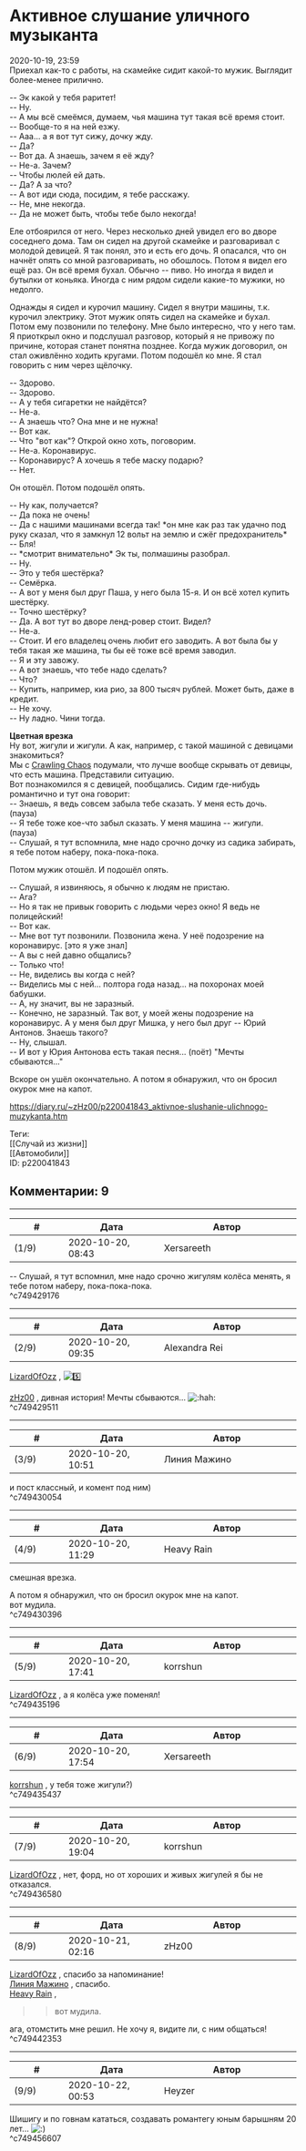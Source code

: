 Активное слушание уличного музыканта
====================================

  
2020-10-19, 23:59  
 Приехал как-то с работы, на скамейке сидит какой-то мужик. Выглядит более-менее прилично.   
   
 -- Эк какой у тебя раритет!   
 -- Ну.   
 -- А мы всё смеёмся, думаем, чья машина тут такая всё время стоит.   
 -- Вообще-то я на ней езжу.   
 -- Ааа... а я вот тут сижу, дочку жду.   
 -- Да?   
 -- Вот да. А знаешь, зачем я её жду?   
 -- Не-а. Зачем?   
 -- Чтобы люлей ей дать.   
 -- Да? А за что?   
 -- А вот иди сюда, посидим, я тебе расскажу.   
 -- Не, мне некогда.   
 -- Да не может быть, чтобы тебе было некогда!   
   
 Еле отбоярился от него. Через несколько дней увидел его во дворе соседнего дома. Там он сидел на другой скамейке и разговаривал с молодой девицей. Я так понял, это и есть его дочь. Я опасался, что он начнёт опять со мной разговаривать, но обошлось. Потом я видел его ещё раз. Он всё время бухал. Обычно -- пиво. Но иногда я видел и бутылки от коньяка. Иногда с ним рядом сидели какие-то мужики, но недолго.   
   
 Однажды я сидел и курочил машину. Сидел я внутри машины, т.к. курочил электрику. Этот мужик опять сидел на скамейке и бухал. Потом ему позвонили по телефону. Мне было интересно, что у него там. Я приоткрыл окно и подслушал разговор, который я не привожу по причине, которая станет понятна позднее. Когда мужик договорил, он стал оживлённо ходить кругами. Потом подошёл ко мне. Я стал говорить с ним через щёлочку.   
   
 -- Здорово.   
 -- Здорово.   
 -- А у тебя сигаретки не найдётся?   
 -- Не-а.   
 -- А знаешь что? Она мне и не нужна!   
 -- Вот как.   
 -- Что "вот как"? Открой окно хоть, поговорим.   
 -- Не-а. Коронавирус.   
 -- Коронавирус? А хочешь я тебе маску подарю?   
 -- Нет.   
   
 Он отошёл. Потом подошёл опять.   
   
 -- Ну как, получается?   
 -- Да пока не очень!   
 -- Да с нашими машинами всегда так! \*он мне как раз так удачно под руку сказал, что я замкнул 12 вольт на землю и сжёг предохранитель\*   
 -- Бля!   
 -- \*смотрит внимательно\* Эк ты, полмашины разобрал.   
 -- Ну.   
 -- Это у тебя шестёрка?   
 -- Семёрка.   
 -- А вот у меня был друг Паша, у него была 15-я. И он всё хотел купить шестёрку.   
 -- Точно шестёрку?   
 -- Да. А вот тут во дворе ленд-ровер стоит. Видел?   
 -- Не-а.   
 -- Стоит. И его владелец очень любит его заводить. А вот была бы у тебя такая же машина, ты бы её тоже всё время заводил.   
 -- Я и эту завожу.   
 -- А вот знаешь, что тебе надо сделать?   
 -- Что?   
 -- Купить, например, киа рио, за 800 тысяч рублей. Может быть, даже в кредит.   
 -- Не хочу.   
 -- Ну ладно. Чини тогда.   
   
  **Цветная врезка**    
  Ну вот, жигули и жигули. А как, например, с такой машиной с девицами знакомиться?   
 Мы с  [Crawling Chaos](http://degozaru.diary.ru "Фундаментальная ошибка атрибуции")  подумали, что лучше вообще скрывать от девицы, что есть машина. Представили ситуацию.    
  Вот познакомился я с девицей, пообщались. Сидим где-нибудь романтично и тут она говорит:   
 -- Знаешь, я ведь совсем забыла тебе сказать. У меня есть дочь.   
 (пауза)     
 -- Я тебе тоже кое-что забыл сказать. У меня машина -- жигули.   
 (пауза)   
 -- Слушай, я тут вспомнила, мне надо срочно дочку из садика забирать, я тебе потом наберу, пока-пока-пока.    
   
 Потом мужик отошёл. И подошёл опять.   
   
 -- Слушай, я извиняюсь, я обычно к людям не пристаю.   
 -- Ага?   
 -- Но я так не привык говорить с людьми через окно! Я ведь не полицейский!   
 -- Вот как.   
 -- Мне вот тут позвонили. Позвонила жена. У неё подозрение на коронавирус. [это я уже знал]   
 -- А вы с ней давно общались?   
 -- Только что!   
 -- Не, виделись вы когда с ней?   
 -- Виделись мы с ней... полтора года назад... на похоронах моей бабушки.   
 -- А, ну значит, вы не заразный.   
 -- Конечно, не заразный. Так вот, у моей жены подозрение на коронавирус. А у меня был друг Мишка, у него был друг -- Юрий Антонов. Знаешь такого?   
 -- Ну, слышал.   
 -- И вот у Юрия Антонова есть такая песня... (поёт) "Мечты сбываются..."   
   
 Вскоре он ушёл окончательно. А потом я обнаружил, что он бросил окурок мне на капот.   
  
<https://diary.ru/~zHz00/p220041843_aktivnoe-slushanie-ulichnogo-muzykanta.htm>  
  
Теги:  
[[Случай из жизни]]  
[[Автомобили]]  
ID: p220041843  


Комментарии: 9
--------------

  


---



|         #         |              Дата              |                     Автор                     |           ID           |
| --- | --- | --- | --- |
| (1/9) | 2020-10-20, 08:43 | Xersareeth | c749429176 |

  
 -- Слушай, я тут вспомнил, мне надо срочно жигулям колёса менять, я тебе потом наберу, пока-пока-пока.   
 ^c749429176

---



|         #         |              Дата              |                     Автор                     |           ID           |
| --- | --- | --- | --- |
| (2/9) | 2020-10-20, 09:35 | Alexandra Rei | c749429511 |

  
  [LizardOfOzz](http://LizardsBurrow.diary.ru "One more night")  , ![:five:](http://static.diary.ru/picture/3231184.gif)   
   
  [zHz00](https://zHz00.diary.ru "Untitled")  , дивная история! Мечты сбываются... ![:hah:](http://static.diary.ru/picture/574593.gif)   
 ^c749429511

---



|         #         |              Дата              |                     Автор                     |           ID           |
| --- | --- | --- | --- |
| (3/9) | 2020-10-20, 10:51 | Линия Мажино | c749430054 |

  
 и пост классный, и комент под ним)   
 ^c749430054

---



|         #         |              Дата              |                     Автор                     |           ID           |
| --- | --- | --- | --- |
| (4/9) | 2020-10-20, 11:29 | Heavy Rain | c749430396 |

  
 смешная врезка.   
   
  А потом я обнаружил, что он бросил окурок мне на капот.    
 вот мудила.   
 ^c749430396

---



|         #         |              Дата              |                     Автор                     |           ID           |
| --- | --- | --- | --- |
| (5/9) | 2020-10-20, 17:41 | korrshun | c749435196 |

  
  [LizardOfOzz](http://LizardsBurrow.diary.ru "One more night")  , а я колёса уже поменял!   
 ^c749435196

---



|         #         |              Дата              |                     Автор                     |           ID           |
| --- | --- | --- | --- |
| (6/9) | 2020-10-20, 17:54 | Xersareeth | c749435437 |

  
  [korrshun](http://Igel-kun.diary.ru "kimi wo shiranai monogatari")  , у тебя тоже жигули?)   
 ^c749435437

---



|         #         |              Дата              |                     Автор                     |           ID           |
| --- | --- | --- | --- |
| (7/9) | 2020-10-20, 19:04 | korrshun | c749436580 |

  
  [LizardOfOzz](http://LizardsBurrow.diary.ru "One more night")  , нет, форд, но от хороших и живых жигулей я бы не отказался.   
 ^c749436580

---



|         #         |              Дата              |                     Автор                     |           ID           |
| --- | --- | --- | --- |
| (8/9) | 2020-10-21, 02:16 | zHz00 | c749442353 |

  
  [LizardOfOzz](http://LizardsBurrow.diary.ru "One more night")  , спасибо за напоминание!   
  [Линия Мажино](http://mortan.diary.ru "воин в поле")  , спасибо.   
  [Heavy Rain](http://kogacz.diary.ru "emotional weather report")  ,   
 >>вот мудила.   
   
 ага, отомстить мне решил. Не хочу я, видите ли, с ним общаться!   
 ^c749442353

---



|         #         |              Дата              |                     Автор                     |           ID           |
| --- | --- | --- | --- |
| (9/9) | 2020-10-22, 00:53 | Heyzer | c749456607 |

  
 Шишигу и по говнам кататься, создавать романтегу юным барышням 20 лет... ![:)](http://static.diary.ru/picture/3.gif)   
 ^c749456607